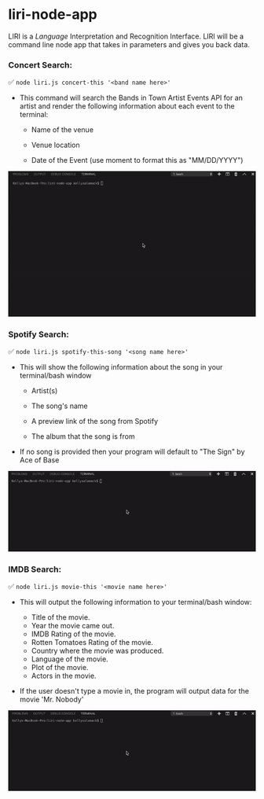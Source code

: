 # liri-node-app

LIRI is a _Language_ Interpretation and Recognition Interface. LIRI will be a command line node app that takes in parameters and gives you back data.

### Concert Search:

✅ `node liri.js concert-this '<band name here>'`

* This command will search the Bands in Town Artist Events API for an artist and render the following information about each event to the terminal:

    * Name of the venue

    * Venue location

    * Date of the Event (use moment to format this as "MM/DD/YYYY")

![Screen One](./links/concert-this-screen.gif)

### Spotify Search:

✅ `node liri.js spotify-this-song '<song name here>'`

   * This will show the following information about the song in your terminal/bash window

     * Artist(s)

     * The song's name

     * A preview link of the song from Spotify

     * The album that the song is from

   * If no song is provided then your program will default to "The Sign" by Ace of Base

![Screen Two](./links/spotify-this-song-screen.gif)

### IMDB Search:

✅ `node liri.js movie-this '<movie name here>'`

   * This will output the following information to your terminal/bash window:

       * Title of the movie.
       * Year the movie came out.
       * IMDB Rating of the movie.
       * Rotten Tomatoes Rating of the movie.
       * Country where the movie was produced.
       * Language of the movie.
       * Plot of the movie.
       * Actors in the movie.

   * If the user doesn't type a movie in, the program will output data for the movie 'Mr. Nobody'

![Screen Three](./links/movie-this-screen.gif)